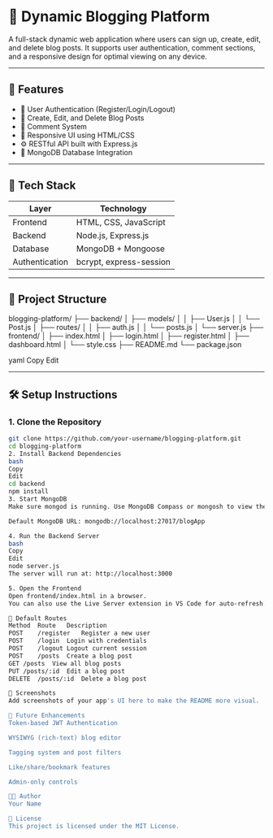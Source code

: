 # 📝 Dynamic Blogging Platform

A full-stack dynamic web application where users can sign up, create, edit, and delete blog posts. It supports user authentication, comment sections, and a responsive design for optimal viewing on any device.

---

## 🚀 Features

- 🔐 User Authentication (Register/Login/Logout)
- 📝 Create, Edit, and Delete Blog Posts
- 💬 Comment System
- 📱 Responsive UI using HTML/CSS
- ⚙️ RESTful API built with Express.js
- 💾 MongoDB Database Integration

---

## 🧰 Tech Stack

| Layer        | Technology           |
|-------------|----------------------|
| Frontend     | HTML, CSS, JavaScript |
| Backend      | Node.js, Express.js   |
| Database     | MongoDB + Mongoose   |
| Authentication | bcrypt, express-session |

---

## 📁 Project Structure

blogging-platform/
├── backend/
│ ├── models/
│ │ ├── User.js
│ │ └── Post.js
│ ├── routes/
│ │ ├── auth.js
│ │ └── posts.js
│ └── server.js
├── frontend/
│ ├── index.html
│ ├── login.html
│ ├── register.html
│ ├── dashboard.html
│ └── style.css
├── README.md
└── package.json

yaml
Copy
Edit

---

## 🛠️ Setup Instructions

### 1. Clone the Repository

```bash
git clone https://github.com/your-username/blogging-platform.git
cd blogging-platform
2. Install Backend Dependencies
bash
Copy
Edit
cd backend
npm install
3. Start MongoDB
Make sure mongod is running. Use MongoDB Compass or mongosh to view the data.

Default MongoDB URL: mongodb://localhost:27017/blogApp

4. Run the Backend Server
bash
Copy
Edit
node server.js
The server will run at: http://localhost:3000

5. Open the Frontend
Open frontend/index.html in a browser.
You can also use the Live Server extension in VS Code for auto-refresh.

🔐 Default Routes
Method	Route	Description
POST	/register	Register a new user
POST	/login	Login with credentials
POST	/logout	Logout current session
POST	/posts	Create a blog post
GET	/posts	View all blog posts
PUT	/posts/:id	Edit a blog post
DELETE	/posts/:id	Delete a blog post

📸 Screenshots
Add screenshots of your app's UI here to make the README more visual.

📌 Future Enhancements
Token-based JWT Authentication

WYSIWYG (rich-text) blog editor

Tagging system and post filters

Like/share/bookmark features

Admin-only controls

👨‍💻 Author
Your Name

📄 License
This project is licensed under the MIT License.
